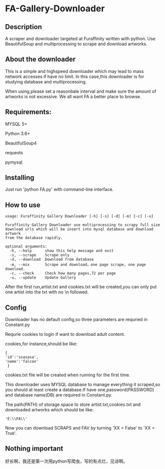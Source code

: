 # FA-Gallery-Downloader
## Description
A scraper and downloader targeted at Furaffinity written with python. Use BeautifulSoup and multiprocessing to scrape and download artworks.

## About the downloader
This is a simple and highspeed downloader which may lead to mass network accesses if have no limit. In this case,this downloader is for studying database and multiprocessing.

When using,please set a reasonbale interval and make sure the amount of artworks is not excessive. We all want FA a better place to browse.

## Requirements:
MYSQL 5+

Python 3.6+

BeautifulSoup4

requests

pymysql

## Installing
Just run 'python FA.py' with command-line interface.

## How to use
```
usage: Furaffinity Gallery Downloader [-h] [-s] [-d] [-m] [-c] [-u]

Furaffinity Gallery Downloader use multiprocessing to scrapy full size
download urls which will be insert into mysql database and download artwork
from the database rapidly.

optional arguments:
  -h, --help      show this help message and exit
  -s, --scrape    Scrape only
  -d, --download  Download from database
  -m, --mix       Scrape and download，one page scrape, one page download.
  -c, --check     Check how many pages,72 per page
  -u, --update    Update Gallery
  ```

After the first run,artist.txt and cookies.txt will be created,you can only put one artist into the txt with no \n followed.

## Config
Downloader has no default config,so three parameters are requried in Constant.py

Requrie cookies to login if want to download adult content.

cookies,for instance,should be like:
```
{
'id':'ssasasa',
'name':'falcon'
 }
 ```
 
 cookies.txt file will be created when running for the first time.
 
 This downloader uses MYSQL database to manage everything it scraped,so you should at least create a database.If have one,password(PASSWORD) and database name(DB) are required in Constant.py.
 
 The path(PATH) of storage space to store artist.txt,cookies.txt and downloaded artworks which should be like:
 
 ```'E:\\FA\\'```
 
 Now you can download SCRAPS and FAV by turning 'XX = False' to 'XX = True'.

## Nothing important
好长啊，我还是第一次用python写爬虫，写的有点烂，见谅啊。
